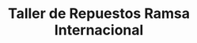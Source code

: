 ---
title: "Taller de Repuestos Ramsa Internacional"
url: /san-jose/taller-de-repuestos-ramsa-internacional/
shop: Autowerkstatt
---